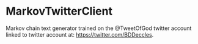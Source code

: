 # MarkovTwitterClient
Markov chain text generator trained on the @TweetOfGod twitter account linked to twitter account at: https://twitter.com/BDDeccles. 
